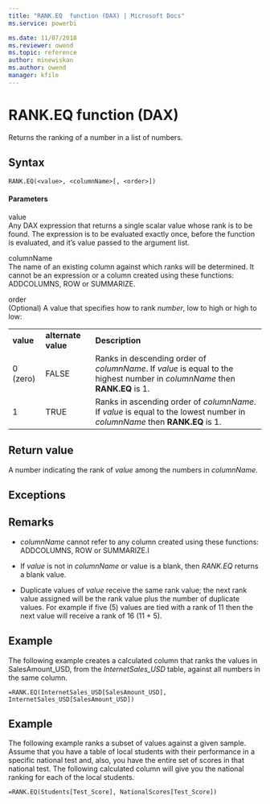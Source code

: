 ```yaml
---
title: "RANK.EQ  function (DAX) | Microsoft Docs"
ms.service: powerbi 

ms.date: 11/07/2018
ms.reviewer: owend
ms.topic: reference
author: minewiskan
ms.author: owend
manager: kfile
---
```

# RANK.EQ  function (DAX)
Returns the ranking of a number in a list of numbers.  
  
## Syntax  
  
```dax
RANK.EQ(<value>, <columnName>[, <order>])  
```
  
#### Parameters  
value  
Any DAX expression that returns a single scalar value whose rank is to be found. The expression is to be evaluated exactly once, before the function is evaluated, and it’s value passed to the argument list.  
  
columnName  
The name of an existing column against which ranks will be determined. It cannot be an expression or a column created using these functions: ADDCOLUMNS, ROW or SUMMARIZE.  
  
order  
(Optional) A value that specifies how to rank *number*, low to high or high to low:  
  
||||  
|-|-|-|  
|**value**|**alternate value**|**Description**|  
|0 (zero)|FALSE|Ranks in descending order of *columnName*. If *value* is equal to the highest number in *columnName* then **RANK.EQ** is 1.|  
|1|TRUE|Ranks in ascending order of *columnName*. If *value* is equal to the lowest number in *columnName* then **RANK.EQ** is 1.|  
  
## Return value  
A number indicating the rank of *value* among the numbers in *columnName*.  
  
## Exceptions  
  
## Remarks  
  
-   *columnName* cannot refer to any column created using these functions: ADDCOLUMNS, ROW or SUMMARIZE.I  
  
-   If *value* is not in *columnName* or value is a blank, then *RANK.EQ* returns a blank value.  
  
-   Duplicate values of *value* receive the same rank value; the next rank value assigned will be the rank value plus the number of duplicate values. For example if five (5) values are tied with a rank of 11 then the next value will receive a rank of 16 (11 + 5).  
  
## Example  
The following example creates a calculated column that ranks the values in SalesAmount_USD, from the *InternetSales_USD* table, against all numbers in the same column.  
  
```dax
=RANK.EQ(InternetSales_USD[SalesAmount_USD], InternetSales_USD[SalesAmount_USD])  
```
  
## Example  
The following example ranks a subset of values against a given sample. Assume that you have a table of local students with their performance in a specific national test and, also, you have the entire set of scores in that national test. The following calculated column will give you the national ranking for each of the local students.  
  
```dax
=RANK.EQ(Students[Test_Score], NationalScores[Test_Score])  
```
